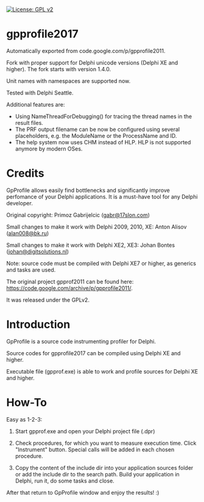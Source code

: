 [![License: GPL v2](https://img.shields.io/badge/License-GPL%20v2-blue.svg)](https://www.gnu.org/licenses/old-licenses/gpl-2.0.en.html)

# gpprofile2017

Automatically exported from code.google.com/p/gpprofile2011.

Fork with proper support for Delphi unicode versions (Delphi XE and higher). The fork starts with version 1.4.0.

Unit names with namespaces are supported now.

Tested with Delphi Seattle.

Additional features are:

- Using NameThreadForDebugging() for tracing the thread names in the result files.
- The PRF output filename can be now be configured using several placeholders, e.g. the ModuleName or the ProcessName and ID.
- The help system now uses CHM instead of HLP. HLP is not supported anymore by modern OSes.

# Credits #

GpProfile allows easily find bottlenecks and significantly improve perfomance of your Delphi applications. It is a must-have tool for any Delphi developer.

Original copyright: Primoz Gabrijelcic (gabr@17slon.com)

Small changes to make it work with Delphi 2009, 2010, XE: Anton Alisov (alan008@bk.ru)

Small changes to make it work with Delphi XE2, XE3: Johan Bontes (johan@digitsolutions.nl)

Note: source code must be compiled with Delphi XE7 or higher, as generics and tasks are used.

The original project gpprof2011 can be found here: https://code.google.com/archive/p/gpprofile2011/.

It was released under the GPLv2.

# Introduction #

GpProfile is a source code instrumenting profiler for Delphi.

Source codes for gpprofile2017 can be compiled using Delphi XE and higher.

Executable file (gpprof.exe) is able to work and profile sources for Delphi XE and higher.

# How-To #

Easy as 1-2-3:

1) Start gpprof.exe and open your Delphi project file (.dpr)

2) Check procedures, for which you want to measure execution time. Click "Instrument" button. Special calls will be added in each chosen procedure.

3) Copy the content of the include dir into your application sources folder or add the include dir to the search path. Build your application in Delphi, run it, do some tasks and close.

After that return to GpProfile window and enjoy the results! :)
